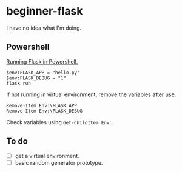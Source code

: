 # beginner-flask

I have no idea what I'm doing.

## Powershell
[Running Flask in Powershell.](https://github.com/pallets/flask/issues/2281)
```
$env:FLASK_APP = "hello.py"
$env:FLASK_DEBUG = "1"
flask run
```
If not running in virtual environment, remove the variables after use.
```
Remove-Item Env:\FLASK_APP
Remove-Item Env:\FLASK_DEBUG
```
Check variables using `Get-ChildItem Env:`.

## To do
- [ ] get a virtual environment.
- [ ] basic random generator prototype.
